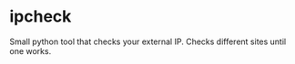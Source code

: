 ipcheck
=======
Small python tool that checks your external IP. Checks different sites until one works. 
